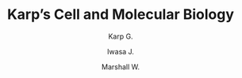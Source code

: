 ---
type: Libro
subject: Biología celular
author: [Karp G., Iwasa J., Marshall W.]
year: 2020
title: Karp’s Cell and Molecular Biology
edition: 9th
publisher: Wiley-Blackwell
---